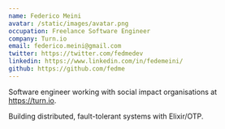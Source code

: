 ```yaml
---
name: Federico Meini
avatar: /static/images/avatar.png
occupation: Freelance Software Engineer
company: Turn.io
email: federico.meini@gmail.com
twitter: https://twitter.com/fedmedev
linkedin: https://www.linkedin.com/in/fedemeini/
github: https://github.com/fedme
---
```


Software engineer working with social impact organisations at https://turn.io.

Building distributed, fault-tolerant systems with Elixir/OTP. 


